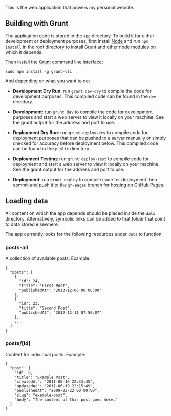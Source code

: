 This is the web application that powers my personal website.

## Building with Grunt

The application code is stored in the `app` directory. To build it for either development or deployment purposes, first install [Node](http://nodejs.org/) and run `npm install` in the root directory to install Grunt and other node modules on which it depends.

Then install the [Grunt](https://github.com/gruntjs/grunt) command line interface:

`sudo npm install -g grunt-cli`

And depending on what you want to do:

- **Development Dry Run**: run `grunt dev-dry` to compile the code for development purposes. This compiled code can be found in the `dev` directory.

- **Development**: run `grunt dev` to compile the code for development purposes and start a web server to view it locally on your machine. See the grunt output for the address and port to use.

-  **Deployment Dry Run**: run `grunt deploy-dry` to compile code for deployment purposes that can be pushed to a server manually or simply checked for accuracy before deployment below. This compiled code can be found in the `public` directory.

- **Deployment Testing**: run `grunt deploy-test` to compile code for deployment and start a web server to view it locally on your machine. See the grunt output for the address and port to use.

-  **Deployment**: run `grunt deploy` to compile code for deployment then commit and push it to the `gh-pages` branch for hosting on GitHub Pages.

## Loading data

All content on which the app depends should be placed inside the `data` directory. Alternatively, symbolic links can be added to that folder that point to data stored elsewhere.

The app currently looks for the following resources under `data` to function:

### posts-all

A collection of available posts. Example:

	{
	  "posts": [
	    {
	      "id": 24,
	      "title": "First Post",
	      "publishedAt": "2013-12-06 00:00:00"
	    },
	    {
	      "id": 23,
	      "title": "Second Post",
	      "publishedAt": "2012-12-11 07:50:07"
	    },
	    ...
	  ]
	}

### posts/[id]

Content for individual posts. Example:

    {
      "post": {
        "id": 8,
        "title": "Example Post",
        "createdAt": "2011-06-16 22:33:45",
        "updatedAt": "2011-06-19 22:15:49",
        "publishedAt": "2009-03-22 00:00:00",
        "slug": "example-post",
        "body": "The content of this post goes here."
      }
    }